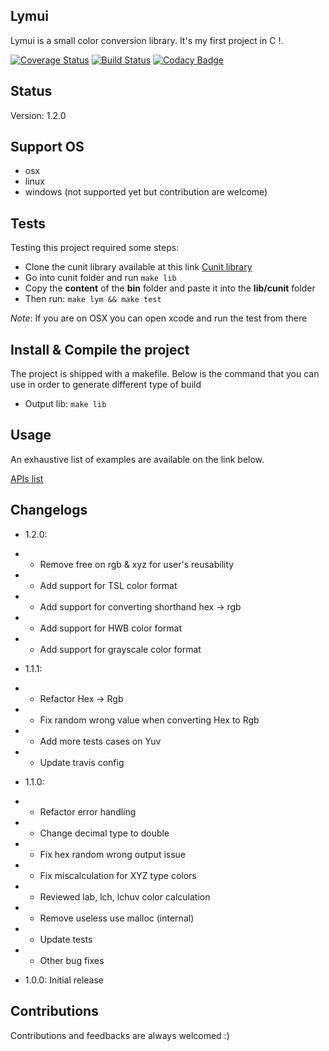 ##  Lymui

Lymui is a small color conversion library. It's my first project in C !.

[![Coverage Status](https://coveralls.io/repos/github/MarcInthaamnouay/lymui/badge.svg)](https://coveralls.io/github/MarcInthaamnouay/lymui)
[![Build Status](https://travis-ci.org/MarcInthaamnouay/lymui.svg?branch=master)](https://travis-ci.org/MarcInthaamnouay/lymui)
[![Codacy Badge](https://api.codacy.com/project/badge/Grade/c443f9099d024a81b2c56b42edf0b147)](https://www.codacy.com/app/mintha/lymui?utm_source=github.com&amp;utm_medium=referral&amp;utm_content=MarcInthaamnouay/lymui&amp;utm_campaign=Badge_Grade)

## Status

Version: 1.2.0

## Support OS

- osx
- linux
- windows (not supported yet but contribution are welcome)

## Tests

Testing this project required some steps:

- Clone the cunit library available at this link [Cunit library](https://github.com/itzseven/cunit.git)
- Go into cunit folder and run ```make lib```
- Copy the **content** of the **bin** folder and paste it into the **lib/cunit** folder
- Then run: ```make lym && make test```

*Note*: If you are on OSX you can open xcode and run the test from there

## Install & Compile the project

The project is shipped with a makefile. Below is the command that you can use in order to generate different type of build

- Output lib: ```make lib```

## Usage

An exhaustive list of examples are available on the link below.

[APIs list](https://marcinthaamnouay.github.io/lymui/docs/)

## Changelogs

* 1.2.0:
* * Remove free on rgb & xyz for user's reusability 
* * Add support for TSL color format
* * Add support for converting shorthand hex -> rgb
* * Add support for HWB color format
* * Add support for grayscale color format

* 1.1.1:
* * Refactor Hex -> Rgb
* * Fix random wrong value when converting Hex to Rgb
* * Add more tests cases on Yuv
* * Update travis config

* 1.1.0: 
* * Refactor error handling
* * Change decimal type to double
* * Fix hex random wrong output issue
* * Fix miscalculation for XYZ type colors
* * Reviewed lab, lch, lchuv color calculation
* * Remove useless use malloc (internal)
* * Update tests
* * Other bug fixes

* 1.0.0: Initial release

## Contributions

Contributions and feedbacks are always welcomed :)
